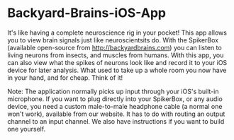 Backyard-Brains-iOS-App
=======================

It's like having a complete neuroscience rig in your pocket!  This app allows you to view brain signals just like
neuroscientsits do.  With the SpikerBox (available open-source from http://backyardbrains.com) you can 
listen to living neurons from insects, and muscles from humans.  With this app, you can also view what the spikes 
of neurons look like and record it to your iOS device for later analysis. 
What used to take up a whole room you now have in your hand, and for cheap. Think of it!

Note: The application normally picks up input through your iOS's built-in microphone. If you want to plug 
directly into your SpikerBox, or any audio device, you need a custom male-to-male headphone cable 
(a normal one won't work), available from our website. It has to do with routing an output channel to an input 
channel. We also have instructions if you want to build one yourself.

